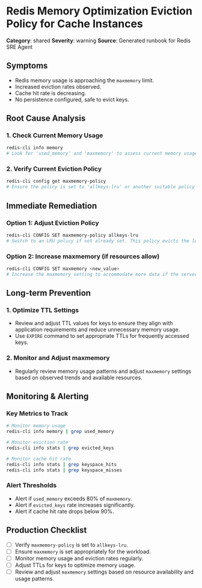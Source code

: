 # Redis Memory Optimization Eviction Policy for Cache Instances

**Category**: shared
**Severity**: warning
**Source**: Generated runbook for Redis SRE Agent

## Symptoms
- Redis memory usage is approaching the `maxmemory` limit.
- Increased eviction rates observed.
- Cache hit rate is decreasing.
- No persistence configured, safe to evict keys.

## Root Cause Analysis

### 1. Check Current Memory Usage
```bash
redis-cli info memory
# Look for 'used_memory' and 'maxmemory' to assess current memory usage.
```

### 2. Verify Current Eviction Policy
```bash
redis-cli config get maxmemory-policy
# Ensure the policy is set to 'allkeys-lru' or another suitable policy for cache instances.
```

## Immediate Remediation

### Option 1: Adjust Eviction Policy
```bash
redis-cli CONFIG SET maxmemory-policy allkeys-lru
# Switch to an LRU policy if not already set. This policy evicts the least recently used keys first, optimizing for cache use cases.
```

### Option 2: Increase maxmemory (if resources allow)
```bash
redis-cli CONFIG SET maxmemory <new_value>
# Increase the maxmemory setting to accommodate more data if the server has available resources.
```

## Long-term Prevention

### 1. Optimize TTL Settings
- Review and adjust TTL values for keys to ensure they align with application requirements and reduce unnecessary memory usage.
- Use `EXPIRE` command to set appropriate TTLs for frequently accessed keys.

### 2. Monitor and Adjust maxmemory
- Regularly review memory usage patterns and adjust `maxmemory` settings based on observed trends and available resources.

## Monitoring & Alerting

### Key Metrics to Track
```bash
# Monitor memory usage
redis-cli info memory | grep used_memory

# Monitor eviction rate
redis-cli info stats | grep evicted_keys

# Monitor cache hit rate
redis-cli info stats | grep keyspace_hits
redis-cli info stats | grep keyspace_misses
```

### Alert Thresholds
- Alert if `used_memory` exceeds 80% of `maxmemory`.
- Alert if `evicted_keys` rate increases significantly.
- Alert if cache hit rate drops below 90%.

## Production Checklist
- [ ] Verify `maxmemory-policy` is set to `allkeys-lru`.
- [ ] Ensure `maxmemory` is set appropriately for the workload.
- [ ] Monitor memory usage and eviction rates regularly.
- [ ] Adjust TTLs for keys to optimize memory usage.
- [ ] Review and adjust `maxmemory` settings based on resource availability and usage patterns.
